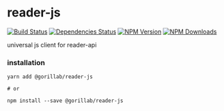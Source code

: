 # reader-js

[![Build Status](https://img.shields.io/travis/gorillab/reader-js.svg)](https://travis-ci.org/gorillab/reader-js)
[![Dependencies Status](https://img.shields.io/david/gorillab/reader-js.svg)](https://github.com/gorillab/reader-js)
[![NPM Version](https://img.shields.io/npm/v/@gorillab/reader-js.svg)](https://www.npmjs.com/package/@gorillab/reader-js)
[![NPM Downloads](https://img.shields.io/npm/dt/@gorillab/reader-js.svg)](https://www.npmjs.com/package/@gorillab/reader-js)

universal js client for reader-api

### installation

```
yarn add @gorillab/reader-js

# or

npm install --save @gorillab/reader-js
```
